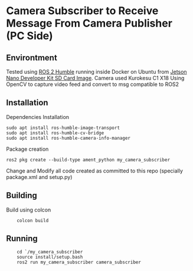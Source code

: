 # Camera Subscriber to Receive Message From Camera Publisher (PC Side)

## Environtment
Tested using [ROS 2 Humble](https://docs.ros.org/en/humble/Installation.html) running inside Docker on Ubuntu from [Jetson Nano Developer Kit SD Card Image](https://developer.nvidia.com/embedded/learn/get-started-jetson-nano-devkit#write).
Camera used Kurokesu C1 X18
Using OpenCV to capture video feed and convert to msg compatible to ROS2 

## Installation 

Dependencies Installation 
```
sudo apt install ros-humble-image-transport
sudo apt install ros-humble-cv-bridge
sudo apt install ros-humble-camera-info-manager
```

Package creation
```
ros2 pkg create --build-type ament_python my_camera_subscriber
```

Change and Modify all code created as committed to this repo (specially package.xml and setup.py)

## Building 

Build using colcon 
```
    colcon build
```

## Running 
```
    cd `/my_camera_subscriber 
    source install/setup.bash
    ros2 run my_camera_subscriber camera_subscriber
```